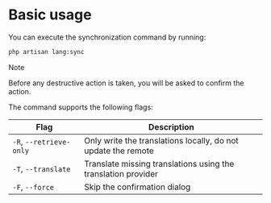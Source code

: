 # Basic usage

You can execute the synchronization command by running:

```bash
php artisan lang:sync
```

> [!NOTE]
> Before any destructive action is taken, you will be asked to confirm the action.

The command supports the following flags:

| Flag                    | Description                                                   |
|-------------------------|---------------------------------------------------------------|
| `-R`, `--retrieve-only` | Only write the translations locally, do not update the remote |
| `-T`, `--translate`     | Translate missing translations using the translation provider |
| `-F`, `--force`         | Skip the confirmation dialog                                  |
